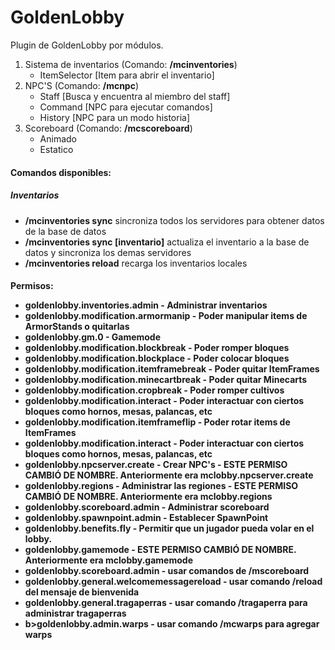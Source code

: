 
# GoldenLobby

Plugin de GoldenLobby por módulos.
 
 1. Sistema de inventarios (Comando: <b>/mcinventories</b>)
    - ItemSelector [Item para abrir el inventario]
 2. NPC'S (Comando: <b>/mcnpc</b>)
    - Staff [Busca y encuentra al miembro del staff]
    - Command [NPC para ejecutar comandos]
    - History [NPC para un modo historia]
 3. Scoreboard (Comando: <b>/mcscoreboard</b>)
    - Animado 
    - Estatico
 
 <h4>
 Comandos disponibles:
 </h4>
 <div>
   <h5>
   Inventarios
   </h5>
   <div>
    <ul>
          <li>
           <b>/mcinventories sync</b> sincroniza todos los servidores para obtener datos de la base de datos
          </li>
          <li>
            <b>/mcinventories sync [inventario]</b> actualiza el inventario a la base de datos y sincroniza los demas servidores 
          </li>
          <li>
          <b>/mcinventories reload</b> recarga los inventarios locales
          </li>       
       </ul>
   </div>
</div>

<h4>
Permisos:
<div>
    <ul>
          <li>
            <b>goldenlobby.inventories.admin</b> - Administrar inventarios
          </li>
          <li>
            <b>goldenlobby.modification.armormanip</b> - Poder manipular items de ArmorStands o quitarlas
          </li>
          <li>
             <b>goldenlobby.gm.0</b> - Gamemode
          </li>
          <li>
            <b>goldenlobby.modification.blockbreak</b> - Poder romper bloques
          </li>
          <li>
            <b>goldenlobby.modification.blockplace</b> - Poder colocar bloques
          </li>
          <li>
            <b>goldenlobby.modification.itemframebreak</b> - Poder quitar ItemFrames
          </li>
          <li>
            <b>goldenlobby.modification.minecartbreak</b> - Poder quitar Minecarts
          </li>
          <li>
            <b>goldenlobby.modification.cropbreak</b> - Poder romper cultivos
          </li>
          <li>
            <b>goldenlobby.modification.interact</b> - Poder interactuar con ciertos bloques como hornos, mesas, palancas, etc
          </li>
          <li>
            <b>goldenlobby.modification.itemframeflip</b> - Poder rotar items de ItemFrames
          </li>
          <li>
            <b>goldenlobby.modification.interact</b> - Poder interactuar con ciertos bloques como hornos, mesas, palancas, etc
          </li>
          <li>
            <b>goldenlobby.npcserver.create</b> - Crear NPC's - ESTE PERMISO CAMBIÓ DE NOMBRE. Anteriormente era mclobby.npcserver.create
          </li>       
          <li>
            <b>goldenlobby.regions</b> - Administrar las regiones - ESTE PERMISO CAMBIÓ DE NOMBRE. Anteriormente era mclobby.regions
          </li>     
          <li>
            <b>goldenlobby.scoreboard.admin</b> - Administrar scoreboard
          </li>     
          <li>
            <b>goldenlobby.spawnpoint.admin</b> - Establecer SpawnPoint
          </li>     
          <li>
            <b>goldenlobby.benefits.fly</b> - Permitir que un jugador pueda volar en el lobby.
          </li>
          <li>
            <b>goldenlobby.gamemode</b> - ESTE PERMISO CAMBIÓ DE NOMBRE. Anteriormente era mclobby.gamemode
          </li>
          <li>
            <b>goldenlobby.scoreboard.admin</b> - usar comandos de /mscoreboard
          </li>
          <li>
            <b>goldenlobby.general.welcomemessagereload</b> - usar comando /reload del mensaje de bienvenida
          </li>
           <li>
            <b>goldenlobby.general.tragaperras</b> - usar comando /tragaperra para administrar tragaperras
          </li>
          <li>
              b>goldenlobby.admin.warps</b> - usar comando /mcwarps para agregar warps
          </li>
    </ul>
   </div>
 </h4>  

